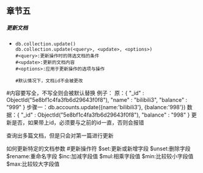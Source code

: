 ## 章节五

##### 更新文档

- ```
  db.collection.update()
  db.collection.update(<query>, <update>, <options>)
  #<query>:更新操作时的筛选文档的条件
  #<update>:更新的文档内容
  #<options>:应用于更新操作的选项与操作
  
  #默认情况下，文档id不会被更改
  
#<update>内容要写全，不写全则会被默认替换
  例子：
  原：{ "_id" : ObjectId("5e8bf1c4fa3fb6d29643f0f8"), "name" : "bilibili3", "balance" : "999" }
  步骤一：db.accounts.update({name:'bilibili3'}, {balance:'998'})
  数据：{ "_id" : ObjectId("5e8bf1c4fa3fb6d29643f0f8"), "balance" : "998" }
  更新是否，如果带上id，必须要与之前的id一直，否则会报错
  
  
  <query>查询出多篇文档，但是<update>只会对第一篇进行更新
  
  如何更新特定的文档参数
  #更新操作符
  $set:更新或新增字段
  $unset:删除字段
  $rename:重命名字段
  $inc:加减字段值
  $mul:相乘字段值
  $min:比较较小字段值
  $max:比较较大字段值
  ```
  
  

